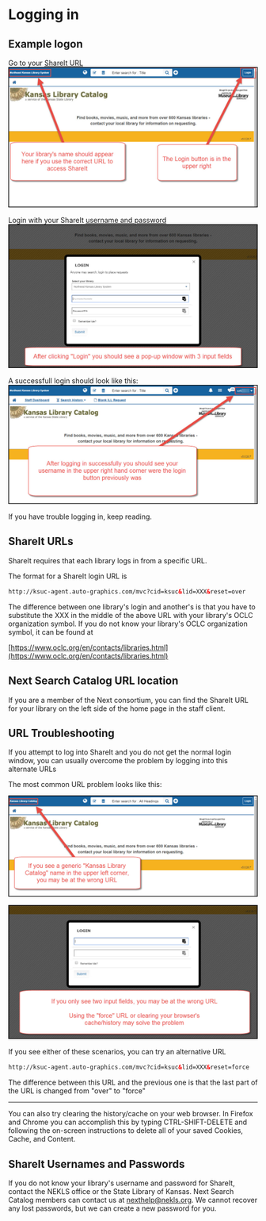 # Logging in


## Example logon

Go to your [ShareIt URL](#shareit-urls)
![Logon screen](.gitbook/assets/010.jpg)

Login with your ShareIt [username and password](#shareit-usernames-and-passwords)
![Username and password](.gitbook/assets/020.jpg)

A successfull login should look like this:
![Success](.gitbook/assets/030.jpg)

If you have trouble logging in, keep reading.

## ShareIt URLs

ShareIt requires that each library logs in from a specific URL.

The format for a ShareIt login URL is

```html
http://ksuc-agent.auto-graphics.com/mvc?cid=ksuc&lid=XXX&reset=over
```

The difference between one library's login and another's is that you have to substitute the XXX in the middle of the above URL with your library's OCLC organization symbol. If you do not know your library's OCLC organization symbol, it can be found at

[https://www.oclc.org/en/contacts/libraries.html](https://www.oclc.org/en/contacts/libraries.html)

## Next Search Catalog URL location

If you are a member of the Next consortium, you can find the ShareIt URL for your library on the left side of the home page in the staff client.

## URL Troubleshooting

If you attempt to log into ShareIt and you do not get the normal login window, you can usually overcome the problem by logging into this alternate URLs

The most common URL problem looks like this:

![Kansas Library Catalog](.gitbook/assets/040.jpg)

![Two input boxes](.gitbook/assets/050.jpg)

If you see either of these scenarios, you can try an alternative URL

```html
http://ksuc-agent.auto-graphics.com/mvc?cid=ksuc&lid=XXX&reset=force
```

The difference between this URL and the previous one is that the last part of the URL is changed from "over" to "force"

***

You can also try clearing the history/cache on your web browser.  In Firefox and Chrome you can accomplish this by typing CTRL-SHIFT-DELETE and following the on-screen instructions to delete all of your saved Cookies, Cache, and Content.

## ShareIt Usernames and Passwords

If you do not know your library's username and password for ShareIt, contact the NEKLS office or the State Library of Kansas.  Next Search Catalog members can contact us at nexthelp@nekls.org.  We cannot recover any lost passwords, but we can create a new password for you.

